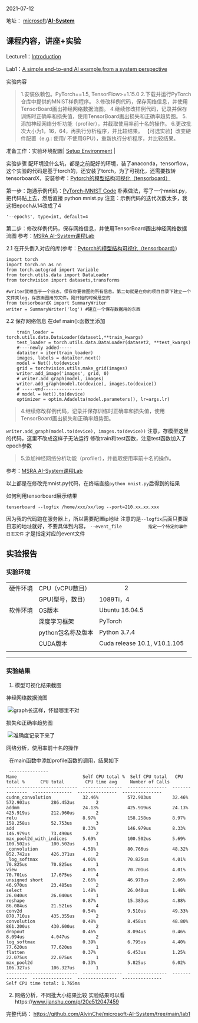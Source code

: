2021-07-12

地址： [microsoft](https://github.com/microsoft)/**[AI-System](https://github.com/microsoft/AI-System)**

课程内容，讲座+实验
---

Lecture1：[Introduction](https://github.com/microsoft/AI-System/blob/main/docs/SystemforAI-1-2-Introduction%20and%20System%20Perspective.pdf)

Lab1：[A simple end-to-end AI example,from a system perspective](https://github.com/microsoft/AI-System/blob/main/Labs/BasicLabs/Lab1/README.md)

实验内容
>1.安装依赖包。PyTorch==1.5, TensorFlow>=1.15.0
2.下载并运行PyTorch仓库中提供的MNIST样例程序。
3.修改样例代码，保存网络信息，并使用TensorBoard画出神经网络数据流图。
4.继续修改样例代码，记录并保存训练时正确率和损失值，使用TensorBoard画出损失和正确率趋势图。
5.添加神经网络分析功能（profiler），并截取使用率前十名的操作。
6.更改批次大小为1，16，64，再执行分析程序，并比较结果。
【可选实验】改变硬件配置（e.g.: 使用/ 不使用GPU），重新执行分析程序，并比较结果。

准备工作：实验环境配置|  [Setup Environment](https://github.com/microsoft/AI-System/blob/main/Labs/Prerequisites.md) |

实验步骤
配环境没什么坑，都是之前配好的环境，装了anaconda，tensorflow，这个实验的代码是基于torch的，还安装了torch，为了可视化，还需要按转tensorboardX，安装参考：[Pytorch的模型结构可视化（tensorboard）](https://zhuanlan.zhihu.com/p/58961505)


第一步：跑通示例代码：[PyTorch-MNIST Code](https://github.com/pytorch/examples/blob/master/mnist/main.py)
朴素做法，写了一个mnist.py，把代码贴上去，然后直接
python mnist.py
注意：示例代码的迭代次数太多，我这把epoch从14改成了4
```
'--epochs', type=int, default=4
```

第二步：修改样例代码，保存网络信息，并使用TensorBoard画出神经网络数据流图
参考：[MSRA AI-System课程Lab](https://zhuanlan.zhihu.com/p/387253917)

2.1 在开头倒入对应的库(参考：[Pytorch的模型结构可视化（tensorboard）](https://zhuanlan.zhihu.com/p/58961505))
```
import torch
import torch.nn as nn
from torch.autograd import Variable
from torch.utils.data import DataLoader
from torchvision import datasets,transforms

#writer就相当于一个日志，保存你要做图的所有信息。第二句就是在你的项目目录下建立一个文件夹log，存放画图用的文件。刚开始的时候是空的
from tensorboardX import SummaryWriter
writer = SummaryWriter('log') #建立一个保存数据用的东西
```

2.2 保存网络信息
在def main():函数里添加
```
    train_loader = torch.utils.data.DataLoader(dataset1,**train_kwargs)
    test_loader = torch.utils.data.DataLoader(dataset2, **test_kwargs)
    #----newly added----- 
    dataiter = iter(train_loader)
    images, labels = dataiter.next()
    model = Net().to(device)
    grid = torchvision.utils.make_grid(images)
    writer.add_image('images', grid, 0)
    # writer.add_graph(model, images)
    writer.add_graph(model.to(device), images.to(device))
    # -----end---------------
    # model = Net().to(device) 
    optimizer = optim.Adadelta(model.parameters(), lr=args.lr)
```
>4.继续修改样例代码，记录并保存训练时正确率和损失值，使用TensorBoard画出损失和正确率趋势图。

``writer.add_graph(model.to(device), images.to(device))``
注意，存模型这里的代码，这里不改成这样子无法运行
修改train和test函数，注意test函数加入了epoch参数

>5.添加神经网络分析功能（profiler），并截取使用率前十名的操作。

参考：[MSRA AI-System课程Lab](https://zhuanlan.zhihu.com/p/387253917)

以上都是在修改完mnist.py代码，在终端直接```python mnist.py```后得到的结果

如何利用tensorboard展示结果
```
tensorboard --logfix /home/xxx/xx/log --port=210.xx.xx.xxx 
```
因为我的代码跑在服务器上，所以需要配置ip地址
注意的是``--logfix``后面只要跟日志的地址就好，不要具体到内容，
``--event_file			指定一个特定的事件日志文件``
才是指定对应的event文件


## 实验报告

### 实验环境

|  |  |  |
| --- | --- | --- |
| 硬件环境 | CPU（vCPU数目） |                 2                        |
|  | GPU(型号，数目) | 1089Ti，4 |
| 软件环境 | OS版本 | Ubuntu 16.04.5  |
|  | 深度学习框架| PyTorch|
||python包名称及版本 | Python 3.7.4 | 
|  | CUDA版本 |  Cuda release 10.1, V10.1.105
| |  |  |

---

### 实验结果

1.  模型可视化结果截图


神经网络数据流图

 ![graph长这样，怀疑哪里不对](https://upload-images.jianshu.io/upload_images/1016401-7d6d6c152a41134a.png?imageMogr2/auto-orient/strip%7CimageView2/2/w/124)

损失和正确率趋势图

 ![准确度记录下来了](https://upload-images.jianshu.io/upload_images/1016401-67003a3060c72e2d.png?imageMogr2/auto-orient/strip%7CimageView2/2/w/620)

网络分析，使用率前十名的操作

 
在main函数中添加profile函数的调用，结果如下
```
 ---------------  
Name                         Self CPU total %  Self CPU total   CPU total %      CPU total        CPU time avg     Number of Calls  
---------------------------  ---------------  ---------------  ---------------  ---------------  ---------------  ---------------  
cudnn_convolution            32.46%           572.903us        32.46%           572.903us        286.452us        2                
addmm                        24.13%           425.919us        24.13%           425.919us        212.960us        2                
relu                         8.97%            158.258us        8.97%            158.258us        52.753us         3                
add                          8.33%            146.979us        8.33%            146.979us        73.490us         2                
max_pool2d_with_indices      5.69%            100.502us        5.69%            100.502us        100.502us        1                
_convolution                 4.58%            80.766us         48.32%           852.742us        426.371us        2                
_log_softmax                 4.01%            70.825us         4.01%            70.825us         70.825us         1                
view                         4.01%            70.701us         4.01%            70.701us         17.675us         4                
unsigned short               2.66%            46.970us         2.66%            46.970us         23.485us         2                
select                       1.48%            26.040us         1.48%            26.040us         26.040us         1                
reshape                      0.87%            15.383us         4.88%            86.084us         21.521us         4                
conv2d                       0.54%            9.510us          49.33%           870.710us        435.355us        2                
convolution                  0.48%            8.458us          48.80%           861.200us        430.600us        2                
dropout                      0.46%            8.094us          0.46%            8.094us          4.047us          2                
log_softmax                  0.39%            6.795us          4.40%            77.620us         77.620us         1                
flatten                      0.37%            6.453us          1.25%            22.075us         22.075us         1                
max_pool2d                   0.33%            5.825us          6.02%            106.327us        106.327us        1                
---------------------------  ---------------  ---------------  ---------------  ---------------  ---------------  ---------------  
Self CPU time total: 1.765ms

```

2.  网络分析，不同批大小结果比较
实验结果可以看https://www.jianshu.com/p/20e512047459


完整代码：
https://github.com/AlvinChe/microsoft-AI-System/tree/main/lab1
